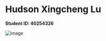 # Hudson Xingcheng Lu
**Student ID: 40254326**

![image](https://github.com/user-attachments/assets/ff8abb96-8fe8-4ed9-b352-7f3140046a84)
